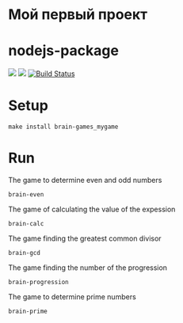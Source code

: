 # Мой первый проект


# nodejs-package

<a href="https://codeclimate.com/github/valyaevadaria/project-lvl1-s438/maintainability"><img src="https://api.codeclimate.com/v1/badges/c8c0e4a2befbe055db77/maintainability" /></a>
<a href="https://codeclimate.com/github/valyaevadaria/project-lvl1-s438/test_coverage"><img src="https://api.codeclimate.com/v1/badges/c8c0e4a2befbe055db77/test_coverage" /></a>
[![Build Status](https://travis-ci.org/valyaevadaria/project-lvl1-s438.svg?branch=master)](https://travis-ci.org/valyaevadaria/project-lvl1-s438)

# Setup

    make install brain-games_mygame

# Run

The game to determine even and odd numbers

    brain-even

The game of calculating the value of the expession

    brain-calc

The game finding the greatest common divisor

    brain-gcd

The game finding the number of the progression

    brain-progression

The game to determine prime numbers

    brain-prime